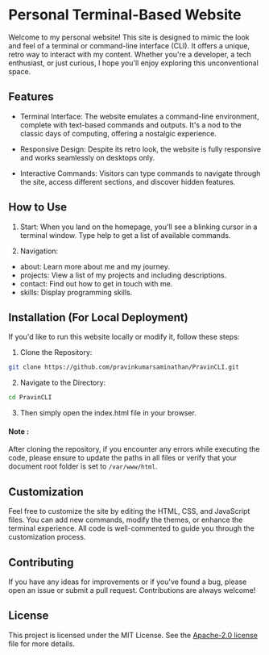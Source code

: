 # Personal Terminal-Based Website

Welcome to my personal website! This site is designed to mimic the look and feel of a terminal or command-line interface (CLI). It offers a unique, retro way to interact with my content. Whether you're a developer, a tech enthusiast, or just curious, I hope you'll enjoy exploring this unconventional space.

## Features

- Terminal Interface: The website emulates a command-line environment, complete with text-based commands and outputs. It's a nod to the classic days of computing, offering a nostalgic experience.

- Responsive Design: Despite its retro look, the website is fully responsive and works seamlessly on desktops only.

- Interactive Commands: Visitors can type commands to navigate through the site, access different sections, and discover hidden features.

## How to Use

1. Start: When you land on the homepage, you'll see a blinking cursor in a terminal window. Type help to get a list of available commands.

2. Navigation:
- about: Learn more about me and my journey.
- projects: View a list of my projects and including descriptions.
- contact: Find out how to get in touch with me.
- skills: Display programming skills.

## Installation (For Local Deployment)

If you'd like to run this website locally or modify it, follow these steps:

1. Clone the Repository:
```bash
git clone https://github.com/pravinkumarsaminathan/PravinCLI.git
```

2. Navigate to the Directory:
```bash
cd PravinCLI
```

3. Then simply open the index.html file in your browser.
#### Note : 
After cloning the repository, if you encounter any errors while executing the code, please ensure to update the paths in all files or verify that your document root folder is set to `/var/www/html`.

## Customization
Feel free to customize the site by editing the HTML, CSS, and JavaScript files. You can add new commands, modify the themes, or enhance the terminal experience. All code is well-commented to guide you through the customization process.

## Contributing
If you have any ideas for improvements or if you've found a bug, please open an issue or submit a pull request. Contributions are always welcome!

## License
This project is licensed under the MIT License. See the [Apache-2.0 license](LICENSE) file for more details.

